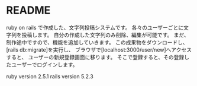 # README

ruby on rails で作成した、文字列投稿システムです。
各々のユーザーごとに文字列を投稿します。
自分の作成した文字列のみ削除、編集が可能です。
まだ、制作途中ですので、機能を追加していきます。
この成果物をダウンロードし、[rails db:migrate]を実行し、
ブラウザで[localhost:3000/user/new]へアクセスすると、
ユーザーの新規登録画面に移ります。
そこで登録すると、その登録したユーザーでログインします。

ruby version 2.5.1
rails version 5.2.3
